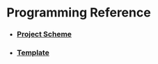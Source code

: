 # Programming Reference

- ### [Project Scheme](guide/ref_scheme.md)

- ### [Template](guide/ref_template.md)

